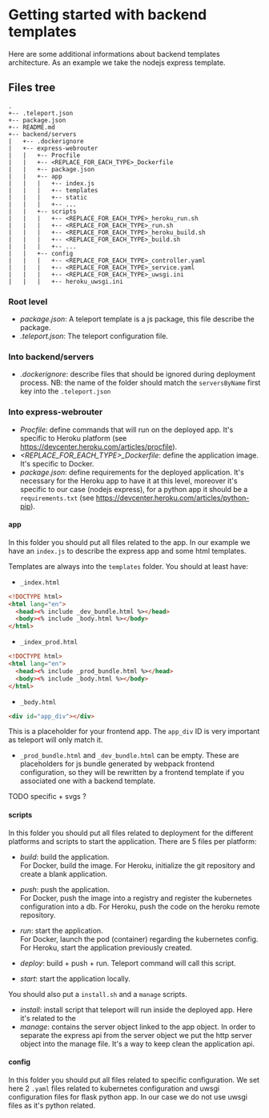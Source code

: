 # Getting started with backend templates
Here are some additional informations about backend templates architecture. As an example we take the nodejs express template.

## Files tree
```
.
+-- .teleport.json
+-- package.json
+-- README.md
+-- backend/servers
|   +-- .dockerignore
|   +-- express-webrouter
|   |   +-- Procfile
|   |   +-- <REPLACE_FOR_EACH_TYPE>_Dockerfile
|   |   +-- package.json
|   |   +-- app
|   |   |   +-- index.js
|   |   |   +-- templates
|   |   |   +-- static
|   |   |   +-- ...
|   |   +-- scripts
|   |   |   +-- <REPLACE_FOR_EACH_TYPE>_heroku_run.sh
|   |   |   +-- <REPLACE_FOR_EACH_TYPE>_run.sh
|   |   |   +-- <REPLACE_FOR_EACH_TYPE>_heroku_build.sh
|   |   |   +-- <REPLACE_FOR_EACH_TYPE>_build.sh
|   |   |   +-- ...
|   |   +-- config
|   |   |   +-- <REPLACE_FOR_EACH_TYPE>_controller.yaml
|   |   |   +-- <REPLACE_FOR_EACH_TYPE>_service.yaml
|   |   |   +-- <REPLACE_FOR_EACH_TYPE>_uwsgi.ini
|   |   |   +-- heroku_uwsgi.ini
```

### Root level
- *package.json*: A teleport template is a js package, this file describe the package.
- *.teleport.json*: The teleport configuration file.

### Into backend/servers
- *.dockerignore*: describe files that should be ignored during deployment process.
NB: the name of the folder should match the `serversByName` first key into the `.teleport.json`

### Into express-webrouter
- *Procfile*: define commands that will run on the deployed app. It's specific to Heroku platform (see https://devcenter.heroku.com/articles/procfile).
- *<REPLACE_FOR_EACH_TYPE>_Dockerfile*: define the application image. It's specific to Docker.
- *package.json*: define requirements for the deployed application. It's necessary for the Heroku app to have it at this level, moreover it's specific to our case (nodejs express), for a python app it should be a `requirements.txt` (see https://devcenter.heroku.com/articles/python-pip).

#### app
In this folder you should put all files related to the app. In our example we have an `index.js` to describe the express app and some html templates.

Templates are always into the `templates` folder. You should at least have:
- `_index.html`
```html
<!DOCTYPE html>
<html lang="en">
  <head><% include _dev_bundle.html %></head>
  <body><% include _body.html %></body>
</html>
```

- `_index_prod.html`
```html
<!DOCTYPE html>
<html lang="en">
  <head><% include _prod_bundle.html %></head>
  <body><% include _body.html %></body>
</html>
```

- `_body.html`
```html
<div id="app_div"></div>
```
This is a placeholder for your frontend app. The `app_div` ID is very important as teleport will only match it.

- `_prod_bundle.html` and `_dev_bundle.html` can be empty. These are placeholders for js bundle generated by webpack frontend configuration, so they will be rewritten by a frontend template if you associated one with a backend template.

TODO specific + svgs ?

#### scripts
In this folder you should put all files related to deployment for the different platforms and scripts to start the application. There are 5 files per platform:  
- *build*: build the application.  
For Docker, build the image.
For Heroku, initialize the git repository and create a blank application.

- *push*: push the application.  
For Docker, push the image into a registry and register the kubernetes configuration into a db.
For Heroku, push the code on the heroku remote repository.

- *run*: start the application.  
For Docker, launch the pod (container) regarding the kubernetes config.
For Heroku, start the application previously created.

- *deploy*: build + push + run. Teleport command will call this script.

- *start*: start the application locally.

You should also put a `install.sh` and a `manage` scripts.  
- *install*: install script that teleport will run inside the deployed app. Here it's related to the
- *manage*: contains the server object linked to the app object. In order to separate the express api from the server object we put the http server object into the manage file. It's a way to keep clean the application api.

#### config
In this folder you should put all files related to specific configuration. We set here 2 `.yaml` files related to kubernetes configuration and uwsgi configuration files for flask python app. In our case we do not use uwsgi files as it's python related.
